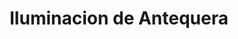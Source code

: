 ---
title: "Iluminacion de Antequera"
url: /oaxaca-de-juarez/iluminacion-de-antequera/
shop: electrónica
---